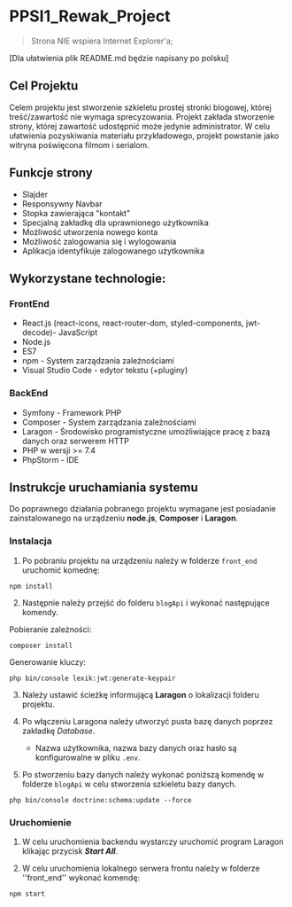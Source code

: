 # PPSI1_Rewak_Project

> Strona NIE wspiera Internet Explorer'a;

[Dla ułatwienia plik README.md będzie napisany po polsku]

## Cel Projektu

Celem projektu jest stworzenie szkieletu prostej stronki blogowej, której treść/zawartość nie wymaga sprecyzowania. Projekt zakłada stworzenie strony, której zawartość udostępnić może jedynie administrator. W celu ułatwienia pozyskiwania materiału przykładowego, projekt powstanie jako witryna poświęcona filmom i serialom.

## Funkcje strony

* Slajder
* Responsywny Navbar
* Stopka zawierająca "kontakt"
* Specjalną zakładkę dla uprawnionego użytkownika
* Możliwość utworzenia nowego konta
* Możliwość zalogowania się i wylogowania
* Aplikacja identyfikuje zalogowanego użytkownika

## Wykorzystane technologie:
### FrontEnd
* React.js (react-icons, react-router-dom, styled-components, jwt-decode)- JavaScript
* Node.js
* ES7
* npm - System zarządzania zależnościami
* Visual Studio Code - edytor tekstu (+pluginy)
### BackEnd
* Symfony - Framework PHP
* Composer - System zarządzania zależnościami
* Laragon - Środowisko programistyczne umożliwiające pracę z bazą danych oraz serwerem HTTP
* PHP w wersji >= 7.4
* PhpStorm - IDE

## Instrukcje uruchamiania systemu

Do poprawnego działania pobranego projektu wymagane jest posiadanie zainstalowanego na urządzeniu **node.js**, **Composer** i **Laragon**.

### Instalacja
1. Po pobraniu projektu na urządzeniu należy w folderze ``front_end`` uruchomić komednę:
```
npm install
```
2. Następnie należy przejść do folderu ``blogApi`` i wykonać następujące komendy.

Pobieranie zależności:
```
composer install
```
Generowanie kluczy:
```
php bin/console lexik:jwt:generate-keypair
```
3. Należy ustawić ścieżkę informującą **Laragon** o lokalizacji folderu projektu.
 
4. Po włączeniu Laragona należy utworzyć pusta bazę danych poprzez zakładkę _Database_.
   - Nazwa użytkownika, nazwa bazy danych oraz hasło są konfigurowalne w pliku ``.env``. 

5. Po stworzeniu bazy danych należy wykonać poniższą komendę w folderze ``blogApi`` w celu stworzenia szkieletu bazy danych.
```
php bin/console doctrine:schema:update --force
```

### Uruchomienie
1. W celu uruchomienia backendu wystarczy uruchomić program Laragon klikając przycisk ***Start All***.

2. W celu uruchomienia lokalnego serwera frontu należy w folderze ''front_end'' wykonać komendę:
```
npm start
```
